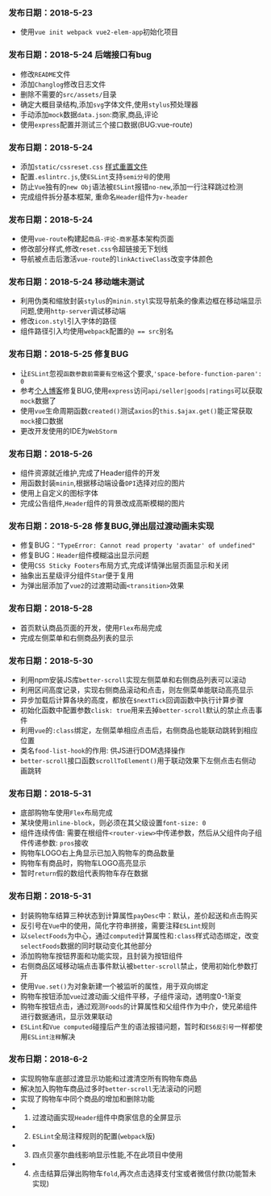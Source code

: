 ### 发布日期：2018-5-23
- 使用`vue init webpack vue2-elem-app`初始化项目

### 发布日期：2018-5-24 后端接口有bug
- 修改`README`文件
- 添加`Changlog`修改日志文件
- 删除不需要的`src/assets/`目录
- 确定大概目录结构,添加`svg`字体文件,使用`stylus`预处理器
- 手动添加`mock`数据`data.json`:商家,商品,评论
- 使用`express`配置并测试三个接口数据(BUG:vue-route)

### 发布日期：2018-5-24
- 添加`static/cssreset.css` [样式重置文件](https://meyerweb.com/eric/tools/css/reset/index.html)
- 配置`.eslintrc.js`,使`ESLint`支持`semi分号`的使用
- 防止`Vue`独有的`new Obj`语法被`ESLint`报错`no-new`,添加一行注释跳过检测
- 完成组件拆分基本框架, 重命名`Header`组件为`v-header`

### 发布日期：2018-5-24
- 使用`vue-route`构建起`商品-评论-商家`基本架构页面
- 修改部分样式,修改`reset.css`令超链接无下划线
- 导航被点击后激活`vue-route`的`linkActiveClass`改变字体颜色

### 发布日期：2018-5-24 移动端未测试
- 利用伪类和缩放封装`stylus`的`minin.styl`实现导航条的像素边框在移动端显示问题,使用`http-server`调试移动端
- 修改`icon.styl`引入字体的路径
- 组件路径引入均使用`webpack`配置的`@ == src`别名

### 发布日期：2018-5-25 修复BUG
- 让`ESLint`忽视`函数参数前需要有空格`这个要求,`'space-before-function-paren': 0`
- 参考[个人博客](https://www.cnblogs.com/myRain/p/7904651.html)修复BUG,使用`express`访问`api/seller|goods|ratings`可以获取`mock`数据了
- 使用`vue`生命周期函数`created()`测试`axios`的`this.$ajax.get()`能正常获取`mock`接口数据
- 更改开发使用的IDE为`WebStorm`

### 发布日期：2018-5-26
- 组件资源就近维护,完成了Header组件的开发
- 用函数封装`minin`,根据移动端设备`DPI`选择对应的图片
- 使用上自定义的图标字体
- 完成公告组件,`Header`组件的背景改成高斯模糊的图片

### 发布日期：2018-5-28 修复BUG,弹出层过渡动画未实现
- 修复BUG：`"TypeError: Cannot read property 'avatar' of undefined"`
- 修复BUG：`Header`组件模糊溢出显示问题
- 使用`CSS Sticky Footers`布局方式,完成详情弹出层页面显示和关闭
- 抽象出五星级评分组件`Star`便于复用
- 为弹出层添加了`vue2`的过渡期动画`<transition>`效果

### 发布日期：2018-5-28
- 首页默认商品页面的开发，使用`Flex`布局完成
- 完成左侧菜单和右侧商品列表的显示

### 发布日期：2018-5-30
- 利用npm安装JS库`better-scroll`实现左侧菜单和右侧商品列表可以滚动
- 利用区间高度记录，实现右侧商品滚动和点击，则左侧菜单能联动高亮显示
- 异步加载后计算各块的高度，都放在`$nextTick`回调函数中执行计算步骤
- 初始化函数中配置参数`clisk: true`用来去掉`better-scroll`默认的禁止点击事件
- 利用`vue`的`:class`绑定，左侧菜单相应点击后，右侧商品也能联动跳转到相应位置
- 类名`food-list-hook`的作用: 供JS进行DOM选择操作
- `better-scroll`接口函数`scrollToElement()`用于联动效果下左侧点击右侧动画跳转

### 发布日期：2018-5-31
- 底部购物车使用`Flex`布局完成
- 某块使用`inline-block`，则必须在其父级设置`font-size: 0`
- 组件连续传值: 需要在根组件`<router-view>`中传递参数，然后从父组件向子组件传递参数: `pros`接收
- 购物车LOGO右上角显示已加入购物车的商品数量
- 购物车有商品时，购物车LOGO高亮显示
- 暂时`return`假的数组代表购物车存在数据

### 发布日期：2018-5-31
- 封装购物车结算三种状态到计算属性`payDesc`中：默认，差价起送和点击购买
- 反引号在`Vue`中的使用，简化字符串拼接，需要注释`ESLint`规则
- 以`selectFoods`为中心，通过`computed`计算属性和`:class`样式动态绑定，改变`selectFoods`数据的同时联动变化其他部分
- 添加购物车按钮界面和功能实现，且封装为按钮组件
- 右侧商品区域移动端点击事件默认被`better-scroll`禁止，使用初始化参数打开
- 使用`Vue.set()`为对象新建一个被监听的属性，用于双向绑定
- 购物车按钮添加`vue`过渡动画:父组件平移，子组件滚动，透明度0-1渐变
- 购物车按钮点击，通过观测`Foods`的计算属性和父组件作为中介，使兄弟组件进行数据通讯，显示效果联动
- `ESLint`和`Vue computed`碰撞后产生的语法报错问题，暂时和`ES6反引号`一样都使用`ESLint注释`解决

### 发布日期：2018-6-2
- 实现购物车底部过渡显示功能和过渡清空所有购物车商品
- 解决加入购物车商品过多时`better-scroll`无法滚动的问题
- 实现了购物车中同个商品的增加和删除功能
- 1. 过渡动画实现`Header`组件中商家信息的全屏显示
- 2. `ESLint`全局注释规则的配置(`webpack`版)
- 3. 四点贝塞尔曲线影响显示性能,不在此项目中使用
- 4. 点击结算后弹出购物车`fold`,再次点击选择支付宝或者微信付款(功能暂未实现)

